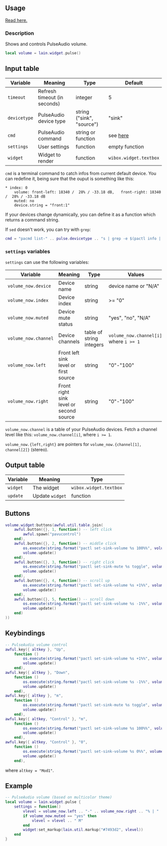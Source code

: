 ## Usage

[Read here.](https://github.com/lcpz/lain/wiki/Widgets#usage)

### Description

Shows and controls PulseAudio volume.

```lua
local volume = lain.widget.pulse()
```

## Input table

| Variable     | Meaning                      | Type                      | Default                                                                   |
| ------------ | ---------------------------- | ------------------------- | ------------------------------------------------------------------------- |
| `timeout`    | Refresh timeout (in seconds) | integer                   | 5                                                                         |
| `devicetype` | PulseAudio device type       | string ("sink", "source") | "sink"                                                                    |
| `cmd`        | PulseAudio command           | string or function        | see [here](https://github.com/lcpz/lain/blob/master/widget/pulse.lua#L25) |
| `settings`   | User settings                | function                  | empty function                                                            |
| `widget`     | Widget to render             | function                  | `wibox.widget.textbox`                                                    |

`cmd` is a terminal command to catch infos from current default device. You can redefine it, being sure that the ouput is something like this:

```shell
* index: 0
    volume: front-left: 18340 /  28% / -33.18 dB,   front-right: 18340 /  28% / -33.18 dB
    muted: no
    device.string = "front:1"
```

If your devices change dynamically, you can define it as a function which returns a command string.

If `sed` doesn't work, you can try with `grep`:

```lua
cmd = "pacmd list-" .. pulse.devicetype .. "s | grep -e $(pactl info | grep -e 'ink' | cut -d' ' -f3) -e 'volume: front' -e 'muted'"
```

### `settings` variables

`settings` can use the following variables:

| Variable             | Meaning                                 | Type                     | Values                                  |
| -------------------- | --------------------------------------- | ------------------------ | --------------------------------------- |
| `volume_now.device`  | Device name                             | string                   | device name or "N/A"                    |
| `volume_now.index`   | Device index                            | string                   | >= "0"                                  |
| `volume_now.muted`   | Device mute status                      | string                   | "yes", "no", "N/A"                      |
| `volume_now.channel` | Device channels                         | table of string integers | `volume_now.channel[i]`, where `i >= 1` |
| `volume_now.left`    | Front left sink level or first source   | string                   | "0"-"100"                               |
| `volume_now.right`   | Front right sink level or second source | string                   | "0"-"100"                               |

`volume_now.channel` is a table of your PulseAudio devices. Fetch a channel level like this: `volume_now.channel[i]`, where `i >= 1`.

`volume_now.{left,right}` are pointers for `volume_now.{channel[1], channel[2]}` (stereo).

## Output table

| Variable | Meaning         | Type                   |
| -------- | --------------- | ---------------------- |
| `widget` | The widget      | `wibox.widget.textbox` |
| `update` | Update `widget` | function               |

## Buttons

```lua
volume.widget:buttons(awful.util.table.join(
    awful.button({}, 1, function() -- left click
        awful.spawn("pavucontrol")
    end),
    awful.button({}, 2, function() -- middle click
        os.execute(string.format("pactl set-sink-volume %s 100%%", volume.device))
        volume.update()
    end),
    awful.button({}, 3, function() -- right click
        os.execute(string.format("pactl set-sink-mute %s toggle", volume.device))
        volume.update()
    end),
    awful.button({}, 4, function() -- scroll up
        os.execute(string.format("pactl set-sink-volume %s +1%%", volume.device))
        volume.update()
    end),
    awful.button({}, 5, function() -- scroll down
        os.execute(string.format("pactl set-sink-volume %s -1%%", volume.device))
        volume.update()
    end)
))
```

## Keybindings

```lua
-- PulseAudio volume control
awful.key({ altkey }, "Up",
    function ()
        os.execute(string.format("pactl set-sink-volume %s +1%%", volume.device))
        volume.update()
    end),
awful.key({ altkey }, "Down",
    function ()
        os.execute(string.format("pactl set-sink-volume %s -1%%", volume.device))
        volume.update()
    end),
awful.key({ altkey }, "m",
    function ()
        os.execute(string.format("pactl set-sink-mute %s toggle", volume.device))
        volume.update()
    end),
awful.key({ altkey, "Control" }, "m",
    function ()
        os.execute(string.format("pactl set-sink-volume %s 100%%", volume.device))
        volume.update()
    end),
awful.key({ altkey, "Control" }, "0",
    function ()
        os.execute(string.format("pactl set-sink-volume %s 0%%", volume.device))
        volume.update()
    end),
```

where `altkey = "Mod1"`.

## Example

```lua
-- PulseAudio volume (based on multicolor theme)
local volume = lain.widget.pulse {
    settings = function()
        vlevel = volume_now.left .. "-" .. volume_now.right .. "% | " .. volume_now.device
        if volume_now.muted == "yes" then
            vlevel = vlevel .. " M"
        end
        widget:set_markup(lain.util.markup("#7493d2", vlevel))
    end
}
```
